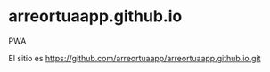 # arreortuaapp.github.io
PWA

El sitio es https://github.com/arreortuaapp/arreortuaapp.github.io.git
